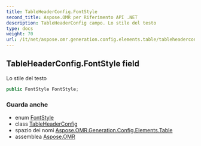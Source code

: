 ```yaml
---
title: TableHeaderConfig.FontStyle
second_title: Aspose.OMR per Riferimento API .NET
description: TableHeaderConfig campo. Lo stile del testo
type: docs
weight: 70
url: /it/net/aspose.omr.generation.config.elements.table/tableheaderconfig/fontstyle/
---
```

## TableHeaderConfig.FontStyle field

Lo stile del testo

```csharp
public FontStyle FontStyle;
```

### Guarda anche

* enum [FontStyle](../../../aspose.omr.generation/fontstyle/)
* class [TableHeaderConfig](../)
* spazio dei nomi [Aspose.OMR.Generation.Config.Elements.Table](../../tableheaderconfig/)
* assemblea [Aspose.OMR](../../../)


